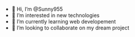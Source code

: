 - 👋 Hi, I’m @Sunny955
- 👀 I’m interested in new technologies 
- 🌱 I’m currently learning web developement
- 💞️ I’m looking to collaborate on my dream project

<!---
Sunny955/Sunny955 is a ✨ special ✨ repository because its `README.md` (this file) appears on your GitHub profile.
You can click the Preview link to take a look at your changes.
--->

